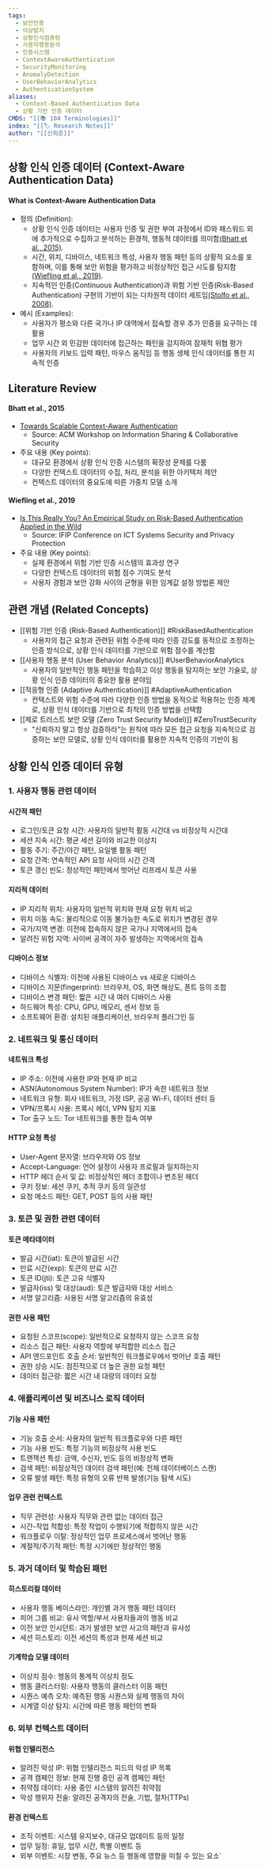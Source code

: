 ```yaml
---
tags:
  - 보안인증
  - 이상탐지
  - 상황인식컴퓨팅
  - 사용자행동분석
  - 인증시스템
  - ContextAwareAuthentication
  - SecurityMonitoring
  - AnomalyDetection
  - UserBehaviorAnalytics
  - AuthenticationSystem
aliases:
  - Context-Based Authentication Data
  - 상황 기반 인증 데이터
CMDS: "[[📚 104 Terminologies]]"
index: "[[🏷 Research Notes]]"
author: "[[신희준]]"
---
```

## 상황 인식 인증 데이터 (Context-Aware Authentication Data)
#### What is Context-Aware Authentication Data
- 정의 (Definition):
	- 상황 인식 인증 데이터는 사용자 인증 및 권한 부여 과정에서 ID와 패스워드 외에 추가적으로 수집하고 분석하는 환경적, 행동적 데이터를 의미함[(Bhatt et al., 2015)](https://doi.org/10.1145/2714576.2714624).
	- 시간, 위치, 디바이스, 네트워크 특성, 사용자 행동 패턴 등의 상황적 요소를 포함하며, 이를 통해 보안 위험을 평가하고 비정상적인 접근 시도를 탐지함[(Wiefling et al., 2019)](https://doi.org/10.1145/3319535.3363227).
	- 지속적인 인증(Continuous Authentication)과 위험 기반 인증(Risk-Based Authentication) 구현의 기반이 되는 다차원적 데이터 세트임[(Stolfo et al., 2008)](https://doi.org/10.1109/CSFW.2008.15).
- 예시 (Examples):
	- 사용자가 평소와 다른 국가나 IP 대역에서 접속할 경우 추가 인증을 요구하는 데 활용
	- 업무 시간 외 민감한 데이터에 접근하는 패턴을 감지하여 잠재적 위협 평가
	- 사용자의 키보드 입력 패턴, 마우스 움직임 등 행동 생체 인식 데이터를 통한 지속적 인증

## Literature Review
#### Bhatt et al., 2015
- [Towards Scalable Context-Aware Authentication](https://doi.org/10.1145/2714576.2714624)
	- Source: ACM Workshop on Information Sharing & Collaborative Security
- 주요 내용 (Key points):
	- 대규모 환경에서 상황 인식 인증 시스템의 확장성 문제를 다룸
	- 다양한 컨텍스트 데이터의 수집, 처리, 분석을 위한 아키텍처 제안
	- 컨텍스트 데이터의 중요도에 따른 가중치 모델 소개

#### Wiefling et al., 2019
- [Is This Really You? An Empirical Study on Risk-Based Authentication Applied in the Wild](https://doi.org/10.1145/3319535.3363227)
	- Source: IFIP Conference on ICT Systems Security and Privacy Protection
- 주요 내용 (Key points):
	- 실제 환경에서 위험 기반 인증 시스템의 효과성 연구
	- 다양한 컨텍스트 데이터의 위험 점수 기여도 분석
	- 사용자 경험과 보안 강화 사이의 균형을 위한 임계값 설정 방법론 제안

## 관련 개념 (Related Concepts)
- [[위험 기반 인증 (Risk-Based Authentication)]] #RiskBasedAuthentication
	- 사용자의 접근 요청과 관련된 위험 수준에 따라 인증 강도를 동적으로 조정하는 인증 방식으로, 상황 인식 데이터를 기반으로 위험 점수를 계산함
- [[사용자 행동 분석 (User Behavior Analytics)]] #UserBehaviorAnalytics
	- 사용자의 일반적인 행동 패턴을 학습하고 이상 행동을 탐지하는 보안 기술로, 상황 인식 인증 데이터의 중요한 활용 분야임
- [[적응형 인증 (Adaptive Authentication)]] #AdaptiveAuthentication
	- 컨텍스트와 위험 수준에 따라 다양한 인증 방법을 동적으로 적용하는 인증 체계로, 상황 인식 데이터를 기반으로 최적의 인증 방법을 선택함
- [[제로 트러스트 보안 모델 (Zero Trust Security Model)]] #ZeroTrustSecurity
	- \"신뢰하지 말고 항상 검증하라\"는 원칙에 따라 모든 접근 요청을 지속적으로 검증하는 보안 모델로, 상황 인식 데이터를 활용한 지속적 인증의 기반이 됨

## 상황 인식 인증 데이터 유형

### 1. 사용자 행동 관련 데이터

#### 시간적 패턴
- 로그인/토큰 요청 시간: 사용자의 일반적 활동 시간대 vs 비정상적 시간대
- 세션 지속 시간: 평균 세션 길이와 비교한 이상치
- 활동 주기: 주간/야간 패턴, 요일별 활동 패턴
- 요청 간격: 연속적인 API 요청 사이의 시간 간격
- 토큰 갱신 빈도: 정상적인 패턴에서 벗어난 리프레시 토큰 사용

#### 지리적 데이터
- IP 지리적 위치: 사용자의 일반적 위치와 현재 요청 위치 비교
- 위치 이동 속도: 물리적으로 이동 불가능한 속도로 위치가 변경된 경우
- 국가/지역 변경: 이전에 접속하지 않은 국가나 지역에서의 접속
- 알려진 위험 지역: 사이버 공격이 자주 발생하는 지역에서의 접속

#### 디바이스 정보
- 디바이스 식별자: 이전에 사용된 디바이스 vs 새로운 디바이스
- 디바이스 지문(fingerprint): 브라우저, OS, 화면 해상도, 폰트 등의 조합
- 디바이스 변경 패턴: 짧은 시간 내 여러 디바이스 사용
- 하드웨어 특성: CPU, GPU, 메모리, 센서 정보 등
- 소프트웨어 환경: 설치된 애플리케이션, 브라우저 플러그인 등

### 2. 네트워크 및 통신 데이터

#### 네트워크 특성
- IP 주소: 이전에 사용한 IP와 현재 IP 비교
- ASN(Autonomous System Number): IP가 속한 네트워크 정보
- 네트워크 유형: 회사 네트워크, 가정 ISP, 공공 Wi-Fi, 데이터 센터 등
- VPN/프록시 사용: 프록시 헤더, VPN 탐지 지표
- Tor 출구 노드: Tor 네트워크를 통한 접속 여부

#### HTTP 요청 특성
- User-Agent 문자열: 브라우저와 OS 정보
- Accept-Language: 언어 설정이 사용자 프로필과 일치하는지
- HTTP 헤더 순서 및 값: 비정상적인 헤더 조합이나 변조된 헤더
- 쿠키 정보: 세션 쿠키, 추적 쿠키 등의 일관성
- 요청 메소드 패턴: GET, POST 등의 사용 패턴

### 3. 토큰 및 권한 관련 데이터

#### 토큰 메타데이터
- 발급 시간(iat): 토큰이 발급된 시간
- 만료 시간(exp): 토큰의 만료 시간
- 토큰 ID(jti): 토큰 고유 식별자
- 발급자(iss) 및 대상(aud): 토큰 발급자와 대상 서비스
- 서명 알고리즘: 사용된 서명 알고리즘의 유효성

#### 권한 사용 패턴
- 요청된 스코프(scope): 일반적으로 요청하지 않는 스코프 요청
- 리소스 접근 패턴: 사용자 역할에 부적합한 리소스 접근
- API 엔드포인트 호출 순서: 일반적인 워크플로우에서 벗어난 호출 패턴
- 권한 상승 시도: 점진적으로 더 높은 권한 요청 패턴
- 데이터 접근량: 짧은 시간 내 대량의 데이터 요청

### 4. 애플리케이션 및 비즈니스 로직 데이터

#### 기능 사용 패턴
- 기능 호출 순서: 사용자의 일반적 워크플로우와 다른 패턴
- 기능 사용 빈도: 특정 기능의 비정상적 사용 빈도
- 트랜잭션 특성: 금액, 수신자, 빈도 등의 비정상적 변화
- 검색 패턴: 비정상적인 데이터 검색 패턴(예: 전체 데이터베이스 스캔)
- 오류 발생 패턴: 특정 유형의 오류 반복 발생(기능 탐색 시도)

#### 업무 관련 컨텍스트
- 직무 관련성: 사용자 직무와 관련 없는 데이터 접근
- 시간-작업 적합성: 특정 작업이 수행되기에 적합하지 않은 시간
- 워크플로우 이탈: 정상적인 업무 프로세스에서 벗어난 행동
- 계절적/주기적 패턴: 특정 시기에만 정상적인 행동

### 5. 과거 데이터 및 학습된 패턴

#### 히스토리컬 데이터
- 사용자 행동 베이스라인: 개인별 과거 행동 패턴 데이터
- 피어 그룹 비교: 유사 역할/부서 사용자들과의 행동 비교
- 이전 보안 인시던트: 과거 발생한 보안 사고의 패턴과 유사성
- 세션 히스토리: 이전 세션의 특성과 현재 세션 비교

#### 기계학습 모델 데이터
- 이상치 점수: 행동의 통계적 이상치 정도
- 행동 클러스터링: 사용자 행동의 클러스터 이동 패턴
- 시퀀스 예측 오차: 예측된 행동 시퀀스와 실제 행동의 차이
- 시계열 이상 탐지: 시간에 따른 행동 패턴의 변화

### 6. 외부 컨텍스트 데이터

#### 위협 인텔리전스
- 알려진 악성 IP: 위협 인텔리전스 피드의 악성 IP 목록
- 공격 캠페인 정보: 현재 진행 중인 공격 캠페인 패턴
- 취약점 데이터: 사용 중인 시스템의 알려진 취약점
- 악성 행위자 전술: 알려진 공격자의 전술, 기법, 절차(TTPs)

#### 환경 컨텍스트
- 조직 이벤트: 시스템 유지보수, 대규모 업데이트 등의 일정
- 업무 일정: 휴일, 업무 시간, 특별 이벤트 등
- 외부 이벤트: 시장 변동, 주요 뉴스 등 행동에 영향을 미칠 수 있는 요소`
